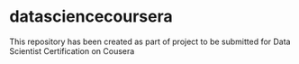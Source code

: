 # datasciencecoursera
This repository has been created as part of project to be submitted for Data Scientist Certification on Cousera
